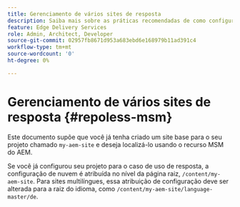 ```yaml
---
title: Gerenciamento de vários sites de resposta
description: Saiba mais sobre as práticas recomendadas de como configurar um projeto com sites multilíngues aproveitando uma única base de código de maneira imperceptível.
feature: Edge Delivery Services
role: Admin, Architect, Developer
source-git-commit: 02957fb8671d953a683ebd6e168979b11ad391c4
workflow-type: tm+mt
source-wordcount: '0'
ht-degree: 0%

---
```



# Gerenciamento de vários sites de resposta {#repoless-msm}

Este documento supõe que você já tenha criado um site base para o seu projeto chamado `my-aem-site` e deseja localizá-lo usando o recurso MSM do AEM.

Se você já configurou seu projeto para o caso de uso de resposta, a configuração de nuvem é atribuída no nível da página raiz, `/content/my-aem-site`. Para sites multilíngues, essa atribuição de configuração deve ser alterada para a raiz do idioma, como `/content/my-aem-site/language-master/de`.

